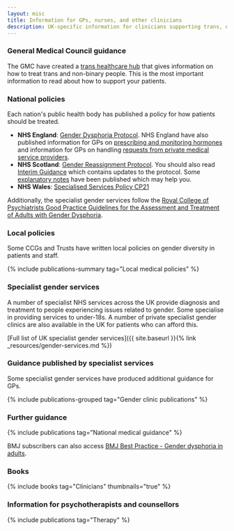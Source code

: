 ```yaml
---
layout: misc
title: Information for GPs, nurses, and other clinicians
description: UK-specific information for clinicians supporting trans, nonbinary, and gender non-conforming people
---
```


### General Medical Council guidance

The GMC have created a [trans healthcare hub](https://www.gmc-uk.org/ethical-guidance/ethical-hub/trans-healthcare) that gives information on how to treat trans and non-binary people. This is the most important information to read about how to support your patients.

### National policies

Each nation's public health body has published a policy for how patients should be treated.

- **NHS England**: [Gender Dysphoria Protocol](https://www.bathandnortheastsomersetccg.nhs.uk/assets/uploads/2019/08/NHS-England-Interim-Gender-Dysphoria-Protocol.pdf). NHS England have also published information for GPs on [prescribing and monitoring hormones](https://shsc.nhs.uk/wp-content/uploads/2014/08/NHS-England-Specialised-Services-Circular.pdf) and information for GPs on handling [requests from private medical service providers](https://gendergp.co.uk/wp-content/uploads/2018/02/GMC-advice-to-GPs-on-online-specialists.pdf).
- **NHS Scotland**: [Gender Reassignment Protocol](http://www.sehd.scot.nhs.uk/mels/CEL2012_26.pdf). You should also read [Interim Guidance](http://www.ngicns.scot.nhs.uk/wp-content/uploads/2015/07/Gender-Reassignment-Interim-Guidance-2.pdf) which contains updates to the protocol. Some [explanatory notes](http://www.ngicns.scot.nhs.uk/wp-content/uploads/2016/04/NGICNS-Explanatory-Notes-for-GRP-v1-0-2.pdf) have been published which may help you.
- **NHS Wales**: [Specialised Services Policy CP21](http://www.whssc.wales.nhs.uk/sitesplus/documents/1119/CP21%20Gender%20Services%20Specialies%20Services%20Policy%20%20Approved%201209251.pdf)

Additionally, the specialist gender services follow the [Royal College of Psychiatrists Good Practice Guidelines for the Assessment and Treatment of Adults with Gender Dysphoria](https://www.rcpsych.ac.uk/docs/default-source/improving-care/better-mh-policy/college-reports/college-report-cr181.pdf).

### Local policies

Some CCGs and Trusts have written local policies on gender diversity in patients and staff.

{% include publications-summary tag="Local medical policies" %}

### Specialist gender services

A number of specialist NHS services across the UK provide diagnosis and treatment to people experiencing issues related to gender. Some specialise in providing services to under-18s. A number of private specialist gender clinics are also available in the UK for patients who can afford this.

[Full list of UK specialist gender services]({{ site.baseurl }}{% link _resources/gender-services.md %})

### Guidance published by specialist services

Some specialist gender services have produced additional guidance for GPs.

{% include publications-grouped tag="Gender clinic publications" %}

### Further guidance

{% include publications tag="National medical guidance" %}

BMJ subscribers can also access [BMJ Best Practice - Gender dysphoria in adults](https://bestpractice.bmj.com/topics/en-gb/992).

### Books

{% include books tag="Clinicians" thumbnails="true" %}

### Information for psychotherapists and counsellors

{% include publications tag="Therapy" %}
